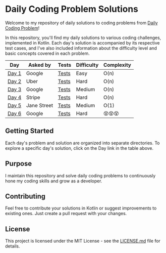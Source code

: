 # Daily Coding Problem Solutions

Welcome to my repository of daily solutions to coding problems from [Daily Coding Problem](https://www.dailycodingproblem.com/)!

In this repository, you'll find my daily solutions to various coding challenges, implemented in Kotlin. Each day's solution is accompanied by its respective test cases, and I've also included information about the difficulty level and basic concepts covered in each problem.

<div style="text-align:center;">
  <table style="margin: 0 auto;">
    <thead>
      <tr>
        <th>Day</th>
        <th>Asked by</th>
        <th>Tests</th>
        <th>Difficulty</th>
        <th>Complexity</th>
      </tr>
    </thead>
    <tbody>
      <tr>
        <td><a href="src/main/kotlin/Day1.kt">Day 1</a></td>
        <td>Google</td>
        <td><a href="src/test/kotlin/Day1Test.kt">Tests</a></td>
        <td>Easy</td>
        <td>O(n)</td>
      </tr>
      <tr>
        <td><a href="src/main/kotlin/Day2.kt">Day 2</a></td>
        <td>Uber</td>
        <td><a href="src/test/kotlin/Day2Test.kt">Tests</a></td>
        <td>Hard</td>
        <td>O(n)</td>
      </tr>
      <tr>
        <td><a href="src/main/kotlin/Day3.kt">Day 3</a></td>
        <td>Google</td>
        <td><a href="src/test/kotlin/Day3Test.kt">Tests</a></td>
        <td>Medium</td>
        <td>O(n)</td>
      </tr>
      <tr>
        <td><a href="src/main/kotlin/Day4.kt">Day 4</a></td>
        <td>Stripe</td>
        <td><a href="src/test/kotlin/Day4Test.kt">Tests</a></td>
        <td>Hard</td>
        <td>O(n)</td>
      </tr>
      <tr>
        <td><a href="src/main/kotlin/Day5.kt">Day 5</a></td>
        <td>Jane Street</td>
        <td><a href="src/test/kotlin/Day5Test.kt">Tests</a></td>
        <td>Medium</td>
        <td>O(1)</td>
      </tr>
      <tr>
        <td><a href="src/main/kotlin/Day6.kt">Day 6</a></td>
        <td>Google</td>
        <td><a href="src/test/kotlin/Day6Test.kt">Tests</a></td>
        <td>Hard</td>
        <td>😵😵😵</td>
      </tr>
    </tbody>
  </table>
</div>

## Getting Started

Each day's problem and solution are organized into separate directories. To explore a specific day's solution, click on the Day link in the table above.

## Purpose

I maintain this repository and solve daily coding problems to continuously hone my coding skills and grow as a developer.

## Contributing

Feel free to contribute your solutions in Kotlin or suggest improvements to existing ones. Just create a pull request with your changes.

## License

This project is licensed under the MIT License - see the [LICENSE.md](LICENSE.md) file for details.